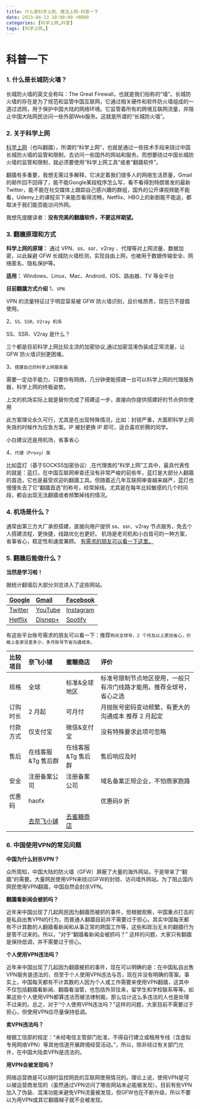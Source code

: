 ```yaml
---
title: 什么是科学上网、魔法上网-科普一下
date: 2023-04-13 10:00:00 +0800
categories: [科学上网,科普]
tags: [科学上网,]
---
```



# 科普一下

### 1. 什么是长城防火墙？

长城防火墙的英文全称叫：The Great Firewall，也就是我们俗称的“墙”。长城防火墙的存在是为了规范和监管中国互联网，它通过相关硬件和软件防火墙组成的一道过滤网，用于保护中国大陆的网络环境。它监管着所有的跨境互联网流量，并阻止中国大陆网民访问一些外部Web服务。这就是所谓的“长城防火墙”。

### 2. 关于科学上网

[科学上网](https://haofx.github.io/posts/2023%E5%B9%B4%E6%9C%80%E6%96%B0%E9%AB%98%E9%80%9F%E7%A8%B3%E5%AE%9ASSRV2Ray%E6%9C%BA%E5%9C%BA%E6%8E%A8%E8%8D%90-%E7%BD%91%E7%BB%9C%E5%8A%A0%E9%80%9F%E5%99%A8%E6%A2%AF%E5%AD%90/)（也叫翻牆），所谓的“科学上网”，也就是通过一些技术手段来绕过中国长城防火墙的监管和限制，去访问一些国外的网站和服务。而想要绕过中国长城防火墙的监管和限制，就必须要使用“科学上网工具”或者“翻牆软件”。

翻牆有多重要，我想无需过多解释，它决定着我们很多人的网络生活质量，Gmail的邮件回不回得了，能不能Google某段程序怎么写，看不看得到特朗普发的最新Twitter，能不能在社交媒体上跟踪自己感兴趣的群组，国外的公开课视频能不能看，Udemy上的课程买下来能否看得流畅，Netflix、HBO上的新剧能不能追，都取决于我们能否能访问外网。

我想先提醒读者：**没有完美的翻牆软件，不要这样期望。**

### 3. 翻牆原理和方式

**科学上网的原理：** 通过 VPN、ss、ssr、v2ray 、代理等对上网流量、数据加密，以此躲避 GFW 长城防火墙检测，实现自由上网，也被用于数据传输安全、网络匿名、隐私保护等。

**适用：** Windows、Linux、Mac、Android、IOS、路由器、TV 等全平台

**目前翻牆方式介绍**
1、`VPN`

VPN 的流量特征过于明显容易被 GFW 防火墙识别，且价格昂贵，现在已不提倡使用。

2、`SS、SSR、V2ray 机场`

SS、SSR、V2ray 是什么？

三个都是目前科学上网比较主流的加密协议,通过加密混淆伪装成正常流量，让 GFW 防火墙识别更困难。

3、`搭建自己的科学上网服务器`

需要一定动手能力，只要你有网络，几分钟便能搭建一台可以科学上网的代理服务器，科学上网的终极姿势。

上文的机场实际上就是替你完成了搭建这一步，直接向你提供搭建好的节点供你使用

此方案理论永久可行，尤其是在出现特殊情况，比如：封锁严重，大面积科学上网失效的时候作为应急方案。IP 被封更换 IP 即可，适合喜欢折腾的同学。

小白建议还是用机场，省事省心

4、`代理（Proxy）类`

比如蓝灯（基于SOCKS5加密协议）,在代理类的“科学上网”工具中，最具代表性的就是：蓝灯。在中国互联网审查还没有非常严峻的前些年，蓝灯是大部分人翻牆的首选，它也是最受欢迎的翻牆工具。但随着近几年互联网审查越来越严，蓝灯也慢慢失去了它“翻牆首选”的称号，经常掉线。尤其是在每年比较敏感的几个时间段，都会出现无法翻牆或者频繁掉线的情况。

### 4. 机场是什么？

通常由第三方大厂承担搭建，直接向用户提供 ss、ssr、v2ray 节点服务，免去个人搭建流程，更快捷，线路优化也更好。
机场是老司机和小白皆可的一种方案，省事省心，稳定性和速度兼顾。
[有需求的朋友可以看一下这里。](https://haofx.github.io/posts/2023%E5%B9%B4%E6%9C%80%E6%96%B0%E9%AB%98%E9%80%9F%E7%A8%B3%E5%AE%9ASSRV2Ray%E6%9C%BA%E5%9C%BA%E6%8E%A8%E8%8D%90-%E7%BD%91%E7%BB%9C%E5%8A%A0%E9%80%9F%E5%99%A8%E6%A2%AF%E5%AD%90/)

### 5. 翻牆后能做什么？

**当然是学习啦！**

据统计翻墙后大部分浏览进入了这些网站。

| [Google](https://www.google.com/)   | [Gmail](https://www.gmail.com/)       | [Facebook](https://www.facebook.com/)   |
| :---------------------------------- | :------------------------------------ | :-------------------------------------- |
| [Twitter](https://www.twitter.com/) | [YouTube](https://www.youtube.com/)   | [Instagram](https://www.instagram.com/) |
| [Hetflix](https://www.hetflix.com/) | [Disnep+](https://www.disneyplus.com) | [Spotify](https://www.spotify.com/)     |

有这些平台账号需求的朋友可以看一下：推荐`购买全球号，2 个月及以上更加省心，价格上各家没差多少，多月账号节省沟通成本。`

| 比较项目 | 奈飞小铺                                | 蜜糖商店                                           | 评价                                                         |
| :------- | :-------------------------------------- | :------------------------------------------------- | :----------------------------------------------------------- |
| 规格     | 全球                                    | 标准&全球地区                                      | 标准号限制节点地区使用，一般只有冷门线路才能用。推荐全球号，省心之选 |
| 订购时长 | 2 月起                                  | 可月付                                             | 月抛账号密码变动频繁，有更大的沟通成本 推荐 2 月起定         |
| 付款方式 | 仅支付宝                                | 微信&支付宝                                        | 没有特殊要求此项可忽略                                       |
| 售后     | 在线客服&Tg 售后群                      | 在线客服&Tg 售后群                                 | 售后响应及时                                                 |
| 安全     | 注册备案公司                            | 注册备案公司                                       | 域名备案正规企业，不怕商家跑路                               |
| 优惠码   | haofx                                   |                                                    | 优惠码9 折                                                   |
|          | [去奈飞小铺](https://ihezu.plus/kPNu8G) | [去蜜糖商店](https://metshop.vip/#/?sid=MTU118154) |                                                              |


### 6. 中国使用VPN的常见问题

**中国为什么封杀VPN？**

众所周知，中国大陆的防火墙（GFW）屏蔽了大量的海外网站，于是带来了“翻牆”的需要。大量网民使用VPN来绕过GFW的封锁、访问墙外网站。为了阻止国内网民使用VPN翻牆，中国自然会封杀VPN。

**翻牆看新闻会被抓吗？**

近年来中国出现了几起网民因为翻牆而被抓的事件，但根据观察，中国重点打击的是私自出售VPN的行为，而普通人翻牆目前并不需要过于担心。其实中国每天都有不计其数的人翻牆看新闻和从事正常的跨国工作等，这些和政治无关的翻牆行为是管不过来的。所以，“对于“翻牆看新闻会被抓吗？” 这样的问题，大家只有翻牆是保持低调，并不需要过于担心。

**个人使用VPN违法吗？**

近年来中国出现了几起因为翻牆被抓的事件，现在可以明确的是：在中国私自出售VPN服务是违法的，但至于个人使用VPN违法与否，现在并没有明确的答案。事实上，中国每天都有不计其数的人因为个人或工作需要来使用VPN翻牆，这其中不仅包括翻牆看新闻、翻牆看油管，也包括外贸往来，留学生和学校联系等等。如果这些个人使用VPN都算违法而被法律制裁，那么估计这么多违法的人也是处理不过来的。总之，对于“个人使用VPN违法吗？”这样的问题，大家目前不需要过于担心，但使用VPN应尽量保持低调。

**卖VPN违法吗？**

根据工信部的规定：“未经电信主管部门批准，不得自行建立或租用专线（含虚拟专用网络VPN）等其他信道开展跨境经营活动。”，所以，除非经过有关部门允许，在中国大陆卖VPN是违法的。

**用VPN会被发现吗？**

网络运营商是可以随时监控网民的互联网使用情况的。理论上说，使用VPN是可以被运营商发现的（虽然通过VPN访问了哪些网站未必能被发现）。目前有些VPN加入了伪装、混淆功能来避免VPN流量被发现，但GFW也在不断升级，所以不要以为用VPN或其它翻牆梯子就不会被发现。